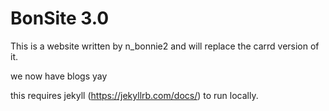 # BonSite 3.0
This is a website written by n_bonnie2 and will replace the carrd version of it.

we now have blogs yay

this requires jekyll (https://jekyllrb.com/docs/) to run locally.